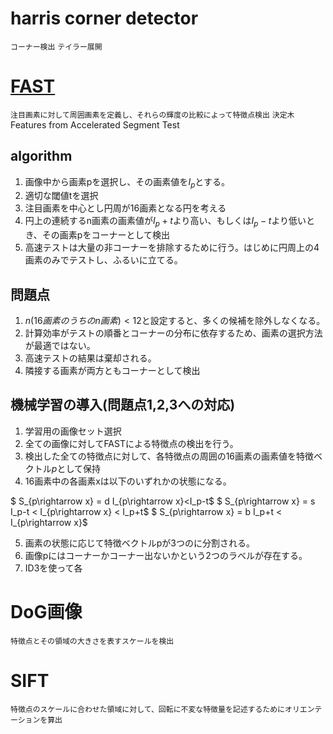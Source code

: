 <!--
 FileName:      README
 Author:        8ucchiman
 CreatedDate:   2023-04-25 12:38:03
 LastModified:  2023-01-25 10:56:12 +0900
 Reference:     
 Description:   ---
-->


# harris corner detector
`コーナー検出` `テイラー展開`



# [FAST](http://labs.eecs.tottori-u.ac.jp/sd/Member/oyamada/OpenCV/html/py_tutorials/py_feature2d/py_fast/py_fast.html)
`注目画素に対して周囲画素を定義し、それらの輝度の比較によって特徴点検出` `決定木`
Features from Accelerated Segment Test

## algorithm

1. 画像中から画素pを選択し、その画素値を$I_p$とする。
2. 適切な閾値tを選択
3. 注目画素を中心とし円周が16画素となる円を考える
4. 円上の連続するn画素の画素値が$I_p+t$より高い、もしくは$I_p-t$より低いとき、その画素pをコーナーとして検出
5. 高速テストは大量の非コーナーを排除するために行う。はじめに円周上の4画素のみでテストし、ふるいに立てる。

## 問題点
1. $n(16画素のうちのn画素)<12$と設定すると、多くの候補を除外しなくなる。
2. 計算効率がテストの順番とコーナーの分布に依存するため、画素の選択方法が最適ではない。
3. 高速テストの結果は棄却される。
4. 隣接する画素が両方ともコーナーとして検出

## 機械学習の導入(問題点1,2,3への対応)
1. 学習用の画像セット選択
2. 全ての画像に対してFASTによる特徴点の検出を行う。
3. 検出した全ての特徴点に対して、各特徴点の周囲の16画素の画素値を特徴ベクトル$p$として保持
4. 16画素中の各画素xは以下のいずれかの状態になる。

$ S_{p\rightarrow x} = d     I_{p\rightarrow x}<I_p-t$
$ S_{p\rightarrow x} = s     I_p-t < I_{p\rightarrow x} < I_p+t$
$ S_{p\rightarrow x} = b     I_p+t < I_{p\rightarrow x}$

5. 画素の状態に応じて特徴ベクトルpが3つのに分割される。
6. 画像pにはコーナーかコーナー出ないかという2つのラベルが存在する。
7. ID3を使って各



# DoG画像
`特徴点とその領域の大きさを表すスケールを検出`



# SIFT
`特徴点のスケールに合わせた領域に対して、回転に不変な特徴量を記述するためにオリエンテーションを算出`
